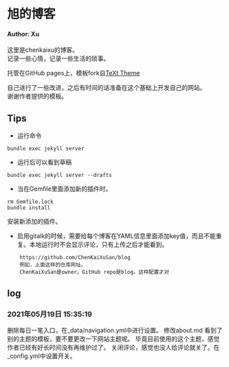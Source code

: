 # 旭的博客

#### Author: Xu
这里是chenkaixu的博客。  
记录一些心情，记录一些生活的琐事。  

托管在GitHub pages上，模板fork自[TeXt Theme](https://tianqi.name/jekyll-TeXt-theme/)

自己进行了一些改进，之后有时间的话准备在这个基础上开发自己的网站。  
谢谢作者提供的模板。

## Tips
- 运行命令
```
bundle exec jekyll server
```

- 运行后可以看到草稿
```
bundle exec jekyll server --drafts
```
- 当在Gemfile里面添加新的插件时。
```
rm Gemfile.lock
bundle install
```
安装新添加的插件。

- 启用gitalk的时候，需要给每个博客在YAML信息里面添加key值，而且不能重复。本地运行时不会显示评论，只有上传之后才能看到。
```
    https://github.com/ChenKaiXuSan/blog
    例如，上面这样的仓库网址。
    ChenKaiXuSan是owner。GitHub repo是blog。这样配置才对
```

## log
### 2021年05月19日 15:35:19
删除每日一笔入口，在_data/navigation.yml中进行设置。
修改about.md
看到了别的主题的模板，要不要更改一下网站主题呢。
毕竟目前使用的这个主题，感觉作者已经有好长时间没有再维护过了。
关闭评论，感觉也没人给评论就关了。在_config.yml中设置开关。